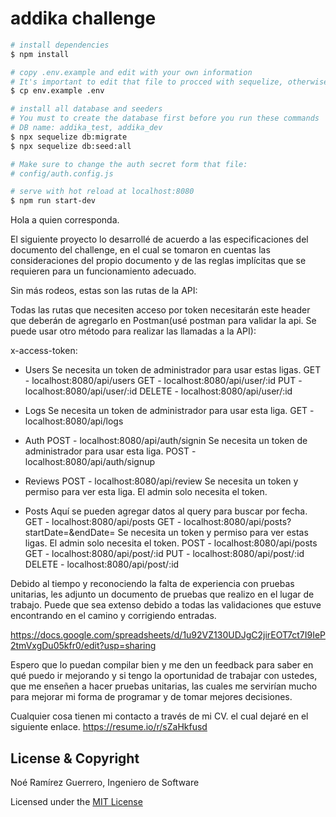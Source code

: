 # addika challenge

```bash
# install dependencies
$ npm install

# copy .env.example and edit with your own information
# It's important to edit that file to procced with sequelize, otherwise that doesn't work
$ cp env.example .env

# install all database and seeders
# You must to create the database first before you run these commands
# DB name: addika_test, addika_dev
$ npx sequelize db:migrate
$ npx sequelize db:seed:all

# Make sure to change the auth secret form that file:
# config/auth.config.js

# serve with hot reload at localhost:8080
$ npm run start-dev
```

Hola a quien corresponda.

El siguiente proyecto lo desarrollé de acuerdo a las especificaciones del documento del challenge, en el cual se tomaron en cuentas las consideraciones del propio documento y de las reglas implícitas que se requieren para un funcionamiento adecuado.

Sin más rodeos, estas son las rutas de la API:

Todas las rutas que necesiten acceso por token necesitarán este header que deberán de agregarlo en Postman(usé postman para validar la api. Se puede usar otro método para realizar las llamadas a la API):

x-access-token: <token>

- Users
Se necesita un token de administrador para usar estas ligas.
GET - localhost:8080/api/users
GET - localhost:8080/api/user/:id
PUT - localhost:8080/api/user/:id
DELETE - localhost:8080/api/user/:id

- Logs
Se necesita un token de administrador para usar esta liga.
GET - localhost:8080/api/logs

- Auth
POST - localhost:8080/api/auth/signin
Se necesita un token de administrador para usar esta liga.
POST - localhost:8080/api/auth/signup

- Reviews
POST - localhost:8080/api/review
Se necesita un token y permiso para ver esta liga. El admin solo necesita el token.

- Posts
Aquí se pueden agregar datos al query para buscar por fecha.
GET - localhost:8080/api/posts
GET - localhost:8080/api/posts?startDate=<fechaJS>&endDate=<fechaJS>
Se necesita un token y permiso para ver estas ligas. El admin solo necesita el token.
POST - localhost:8080/api/posts
GET - localhost:8080/api/post/:id
PUT - localhost:8080/api/post/:id
DELETE - localhost:8080/api/post/:id

Debido al tiempo y reconociendo la falta de experiencia con pruebas unitarias, les adjunto un documento de pruebas que realizo en el lugar de trabajo. Puede que sea extenso debido a todas las validaciones que estuve encontrando en el camino y corrigiendo entradas.

https://docs.google.com/spreadsheets/d/1u92VZ130UDJgC2jirEOT7ct7I9IeP2tmVxgDu05kfr0/edit?usp=sharing


Espero que lo puedan compilar bien y me den un feedback para saber en qué puedo ir mejorando y si tengo la oportunidad de trabajar con ustedes, que me enseñen a hacer pruebas unitarias, las cuales me servirían mucho para mejorar mi forma de programar y de tomar mejores decisiones.

Cualquier cosa tienen mi contacto a través de mi CV. el cual dejaré en el siguiente enlace.
https://resume.io/r/sZaHkfusd

## License & Copyright

Noé Ramírez Guerrero, Ingeniero de Software

Licensed under the [MIT License](LICENSE)